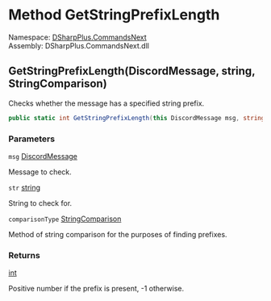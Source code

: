 # Method GetStringPrefixLength

Namespace: [DSharpPlus.CommandsNext](DSharpPlus.CommandsNext.md)  
Assembly: DSharpPlus.CommandsNext.dll

## <a id="DSharpPlus_CommandsNext_CommandsNextUtilities_GetStringPrefixLength_DSharpPlus_Entities_DiscordMessage_System_String_System_StringComparison_"></a>GetStringPrefixLength\(DiscordMessage, string, StringComparison\)

Checks whether the message has a specified string prefix.

```csharp
public static int GetStringPrefixLength(this DiscordMessage msg, string str, StringComparison comparisonType = StringComparison.Ordinal)
```

### Parameters

`msg` [DiscordMessage](DSharpPlus.Entities.DiscordMessage.md)

Message to check.

`str` [string](https://learn.microsoft.com/dotnet/api/system.string)

String to check for.

`comparisonType` [StringComparison](https://learn.microsoft.com/dotnet/api/system.stringcomparison)

Method of string comparison for the purposes of finding prefixes.

### Returns

[int](https://learn.microsoft.com/dotnet/api/system.int32)

Positive number if the prefix is present, -1 otherwise.

